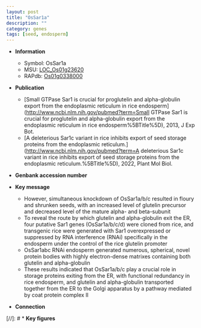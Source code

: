 ```yaml
---
layout: post
title: "OsSar1a"
description: ""
category: genes
tags: [seed, endosperm]
---
```


* **Information**  
    + Symbol: OsSar1a  
    + MSU: [LOC_Os01g23620](http://rice.uga.edu/cgi-bin/ORF_infopage.cgi?orf=LOC_Os01g23620)  
    + RAPdb: [Os01g0338000](http://rapdb.dna.affrc.go.jp/viewer/gbrowse_details/irgsp1?name=Os01g0338000)  

* **Publication**  
    + [Small GTPase Sar1 is crucial for proglutelin and alpha-globulin export from the endoplasmic reticulum in rice endosperm](http://www.ncbi.nlm.nih.gov/pubmed?term=Small GTPase Sar1 is crucial for proglutelin and alpha-globulin export from the endoplasmic reticulum in rice endosperm%5BTitle%5D), 2013, J Exp Bot.
    + [A deleterious Sar1c variant in rice inhibits export of seed storage proteins from the endoplasmic reticulum.](http://www.ncbi.nlm.nih.gov/pubmed?term=A deleterious Sar1c variant in rice inhibits export of seed storage proteins from the endoplasmic reticulum.%5BTitle%5D), 2022, Plant Mol Biol.

* **Genbank accession number**  

* **Key message**  
    + However, simultaneous knockdown of OsSar1a/b/c resulted in floury and shrunken seeds, with an increased level of glutelin precursor and decreased level of the mature alpha- and beta-subunit
    + To reveal the route by which glutelin and alpha-globulin exit the ER, four putative Sar1 genes (OsSar1a/b/c/d) were cloned from rice, and transgenic rice were generated with Sar1 overexpressed or suppressed by RNA interference (RNAi) specifically in the endosperm under the control of the rice glutelin promoter
    + OsSar1abc RNAi endosperm generated numerous, spherical, novel protein bodies with highly electron-dense matrixes containing both glutelin and alpha-globulin
    + These results indicated that OsSar1a/b/c play a crucial role in storage proteins exiting from the ER, with functional redundancy in rice endosperm, and glutelin and alpha-globulin transported together from the ER to the Golgi apparatus by a pathway mediated by coat protein complex II

* **Connection**  

[//]: # * **Key figures**  


